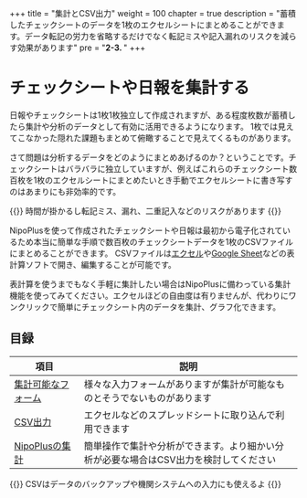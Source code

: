 +++
title = "集計とCSV出力"
weight = 100
chapter = true
description = "蓄積したチェックシートのデータを1枚のエクセルシートにまとめることができます。データ転記の労力を省略するだけでなく転記ミスや記入漏れのリスクを減らす効果があります"
pre = "<b>2-3. </b>"
+++

# チェックシートや日報を集計する

日報やチェックシートは1枚1枚独立して作成されますが、ある程度枚数が蓄積したら集計や分析のデータとして有効に活用できるようになります。
1枚では見えてこなかった隠れた課題もまとめて俯瞰することで見えてくるものがあります。  

さて問題は分析するデータをどのようにまとめあげるのか？ということです。チェックシートはバラバラに独立していますが、例えばこれらのチェックシート数百枚を1枚のエクセルシートにまとめたいとき手動でエクセルシートに書き写すのはあまりにも非効率的です。

{{<alice pos="right" icon="here">}}
時間が掛かるし転記ミス、漏れ、二重記入などのリスクがあります
{{</alice>}}

NipoPlusを使って作成されたチェックシートや日報は最初から電子化されているため本当に簡単な手順で数百枚のチェックシートデータを1枚のCSVファイルにまとめることができます。
CSVファイルは[エクセル](https://www.microsoft.com/ja-jp/microsoft-365/excel)や[Google Sheet](https://www.google.com/intl/ja_jp/sheets/about/)などの表計算ソフトで開き、編集することが可能です。

表計算を使うまでもなく手軽に集計したい場合はNipoPlusに備わっている集計機能を使ってみてください。エクセルほどの自由度は有りませんが、代わりにワンクリックで簡単にチェックシート内のデータを集計、グラフ化できます。

## 目録

|項目|説明|
|---|---|
|[集計可能なフォーム](/report/totalling/form/)|様々な入力フォームがありますが集計が可能なものとそうでないものがあります|
|[CSV出力](/report/totalling/csv/)|エクセルなどのスプレッドシートに取り込んで利用できます|
|[NipoPlusの集計](/report/totalling/transition/)|簡単操作で集計や分析ができます。より細かい分析が必要な場合はCSV出力を検討してください|

{{<alice pos="right" icon="ok">}}
CSVはデータのバックアップや機関システムへの入力にも使えるよ
{{</alice>}}
